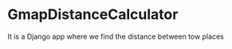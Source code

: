 # GmapDistanceCalculator
It is a Django app where we find the distance between tow places 
<img scr="Screenshot (247).png">
